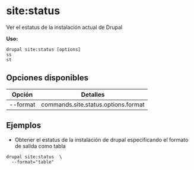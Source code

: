 # site:status
Ver el estatus de la instalación actual de Drupal

**Uso:**
```
drupal site:status [options]
ss
st
```

## Opciones disponibles
Opción | Detalles
-------|-------------
--format | commands.site.status.options.format

## Ejemplos
* Obtener el estatus de la instalación de drupal especificando el formato de salida como tabla
```
drupal site:status  \
  --format="table"
```
